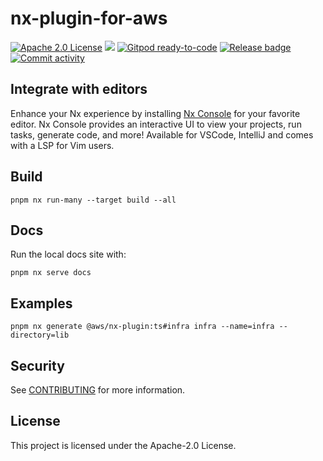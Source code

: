 # nx-plugin-for-aws

<a href="https://opensource.org/licenses/Apache-2.0"><img src="https://img.shields.io/badge/License-Apache%202.0-yellowgreen.svg" alt="Apache 2.0 License"/></a>
<a href="https://codecov.io/gh/awslabs/nx-plugin-for-aws" ><img src="https://codecov.io/gh/awslabs/nx-plugin-for-aws/graph/badge.svg?token=X27pgFfxuQ"/></a>
<a href="https://gitpod.io/#https://github.com/awslabs/nx-plugin-for-aws"><img src="https://img.shields.io/badge/Gitpod-ready--to--code-blue?logo=gitpod" alt="Gitpod ready-to-code"/></a>
<a href="https://github.com/awslabs/nx-plugin-for-aws/actions/workflows/ci.yml"><img src="https://github.com/awslabs/nx-plugin-for-aws/actions/workflows/ci.yml/badge.svg" alt="Release badge"/></a>
<a href="https://github.com/awslabs/nx-plugin-for-aws/commits/main"><img src="https://img.shields.io/github/commit-activity/w/awslabs/nx-plugin-for-aws" alt="Commit activity"/></a>

## Integrate with editors

Enhance your Nx experience by installing [Nx Console](https://nx.dev/nx-console) for your favorite editor. Nx Console
provides an interactive UI to view your projects, run tasks, generate code, and more! Available for VSCode, IntelliJ and
comes with a LSP for Vim users.

## Build

```
pnpm nx run-many --target build --all
```

## Docs

Run the local docs site with:

```
pnpm nx serve docs
```

## Examples

```
pnpm nx generate @aws/nx-plugin:ts#infra infra --name=infra --directory=lib
```

## Security

See [CONTRIBUTING](CONTRIBUTING.md#security-issue-notifications) for more information.

## License

This project is licensed under the Apache-2.0 License.
